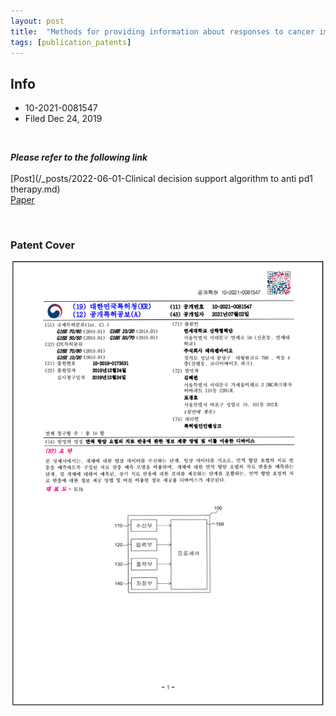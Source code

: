 ```yaml
---
layout: post
title:  "Methods for providing information about responses to cancer immunotherapy and devices using the same"
tags: [publication_patents]
---
```

## Info
- 10-2021-0081547
- Filed Dec 24, 2019

<br>

***Please refer to the following link***    
<br>
[Post](/_posts/2022-06-01-Clinical decision support algorithm to anti pd1 therapy.md)  
[Paper](https://www.ejcancer.com/article/S0959-8049(21)00328-2/fulltext#%20)  

<br>

### Patent Cover 
![score](/assets/patent_pd/patent_pdl1_front.png)

